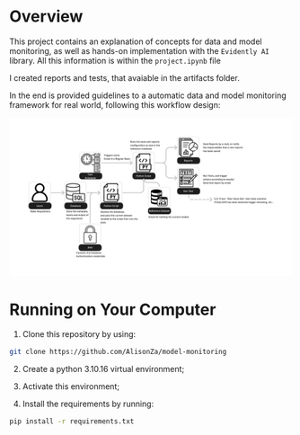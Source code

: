# Overview

This project contains an explanation of concepts for data and model monitoring, as well as hands-on implementation with the `Evidently AI` library. All this information is within the `project.ipynb` file

I created reports and tests, that avaiable in the artifacts folder.

In the end is provided guidelines to a automatic data and model monitoring framework for real world, following this workflow design:

![1735929824157](image/README/1735929824157.png)

# Running on Your Computer

1. Clone this repository by using:

```bash
git clone https://github.com/AlisonZa/model-monitoring
```

2. Create a python 3.10.16 virtual environment;

3. Activate this environment;

4. Install the requirements by running: 

```bash
pip install -r requirements.txt
```